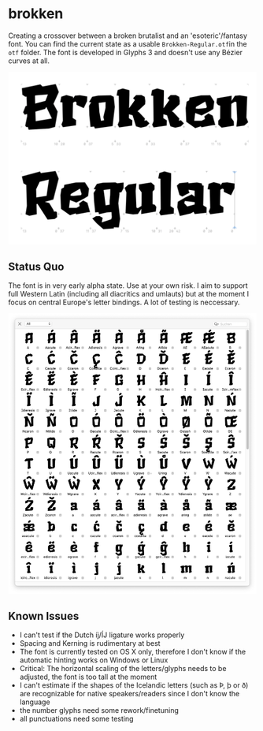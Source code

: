 # brokken
 Creating a crossover between a broken brutalist and an 'esoteric'/fantasy font. You can find the current state as a usable `Brokken-Regular.otf`in the `otf` folder. The font is developed in Glyphs 3 and doesn't use any Bézier curves at all.

 ![Teaser Brokken](img/teaser.png)

 ## Status Quo
 The font is in very early alpha state. Use at your own risk. I aim to support full Western Latin (including all diacritics and umlauts) but at the moment I focus on central Europe's letter bindings. A lot of testing is neccessary. 

![Glyph Table](img/palette.png)

## Known Issues
- I can't test if the Dutch íj/ÍJ ligature works properly
- Spacing and Kerning is rudimentary at best
- The font is currently tested on OS X only, therefore I don't know if the automatic hinting works on Windows or Linux
- Critical: The horizontal scaling of the letters/glyphs needs to be adjusted, the font is too tall at the moment
- I can't estimate if the shapes of the Icelandic letters (such as Þ, þ or ð) are recognizable for native speakers/readers since I don't know the language
- the number glyphs need some rework/finetuning
- all punctuations need some testing
